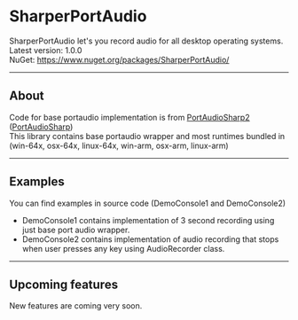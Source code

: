 # SharperPortAudio
SharperPortAudio let's you record audio for all desktop operating systems.\
Latest version: 1.0.0\
NuGet: https://www.nuget.org/packages/SharperPortAudio/
___
## About
Code for base portaudio implementation is from [PortAudioSharp2](https://github.com/csukuangfj/PortAudioSharp2/tree/master) ([PortAudioSharp](https://github.com/BeaQueen/portaudiosharp))\
This library contains base portaudio wrapper and most runtimes bundled in (win-64x, osx-64x, linux-64x, win-arm, osx-arm, linux-arm)
___
## Examples
You can find examples in source code (DemoConsole1 and DemoConsole2)
- DemoConsole1 contains implementation of 3 second recording using just base port audio wrapper.
- DemoConsole2 contains implementation of audio recording that stops when user presses any key using AudioRecorder class.
___
## Upcoming features
New features are coming very soon.
